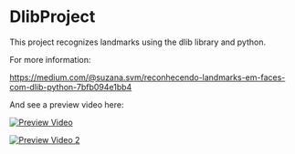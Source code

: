 # DlibProject

This project recognizes landmarks using the dlib library and python.

For more information: 

https://medium.com/@suzana.svm/reconhecendo-landmarks-em-faces-com-dlib-python-7bfb094e1bb4

And see a preview video here:

[![Preview Video](https://img.youtube.com/vi/7UY4mO6xmjo/0.jpg)](https://youtu.be/7UY4mO6xmjo)

[![Preview Video 2](https://img.youtube.com/vi/JPwv59Ok-o4/0.jpg)](https://youtu.be/JPwv59Ok-o4)

